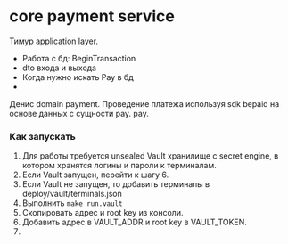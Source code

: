 core payment service
===

Тимур application layer. 
- Работа с бд: BeginTransaction
- dto входа и выхода
- Когда нужно искать Pay в бд
- 


Денис domain payment. Проведение платежа используя sdk bepaid
на основе данных с сущности pay. pay.



### Как запускать

1. Для работы требуется unsealed Vault хранилище с secret engine, в котором хранятся логины и пароли к терминалам. 
2. Если Vault запущен, перейти к шагу 6.
3. Если Vault не запущен, то добавить терминалы в deploy/vault/terminals.json
4. Выполнить `make run.vault`
5. Скопировать адрес и root key из консоли.
6. Добавить адрес в VAULT_ADDR и root key в VAULT_TOKEN.
7. 